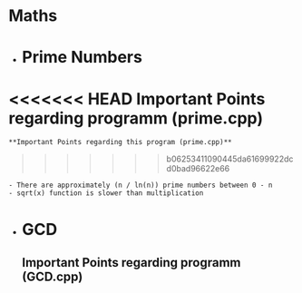 # Maths
 - # Prime Numbers 
 
<<<<<<< HEAD
    **Important Points regarding programm (prime.cpp)**
=======
    **Important Points regarding this program (prime.cpp)**
>>>>>>> b06253411090445da61699922dcd0bad96622e66

    - There are approximately (n / ln(n)) prime numbers between 0 - n
    - sqrt(x) function is slower than multiplication

 - # GCD
    **Important Points regarding programm (GCD.cpp)**
    - 